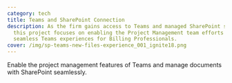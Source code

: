 ```yaml
---
category: tech
title: Teams and SharePoint Connection
description: As the firm gains access to Teams and managed SharePoint services,
  this project focuses on enabling the Project Management team efforts to create
  seamless Teams experiences for Billing Professionals.
cover: /img/sp-teams-new-files-experience_001_ignite18.png
---
```

Enable the project management features of Teams and manage documents with SharePoint seamlessly.